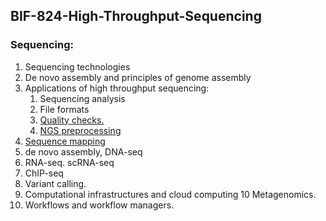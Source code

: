 ## BIF-824-High-Throughput-Sequencing

### Sequencing:
1. Sequencing technologies
2. De novo assembly and principles of genome assembly
3. Applications of high throughput sequencing:
    1. Sequencing analysis
    2. File formats
    3. [Quality checks.](./quality_checks/README.md)
    4. [NGS preprocessing](./preprocessing/README.md)
4. [Sequence mapping](./mapping/README.md)
5. de novo assembly, DNA-seq
6. RNA-seq. scRNA-seq
7. ChIP-seq 
8. Variant calling. 
9. Computational infrastructures and cloud computing
 10 Metagenomics. 
11. Workflows and workflow managers.
